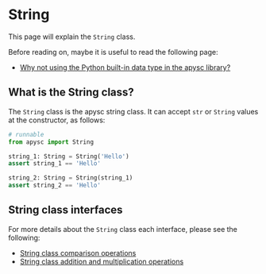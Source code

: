# String

This page will explain the `String` class.

Before reading on, maybe it is useful to read the following page:

- [Why not using the Python built-in data type in the apysc library?](why_not_using_python_builtin_data_type.md)

## What is the String class?

The `String` class is the apysc string class. It can accept `str` or `String` values at the constructor, as follows:

```py
# runnable
from apysc import String

string_1: String = String('Hello')
assert string_1 == 'Hello'

string_2: String = String(string_1)
assert string_2 == 'Hello'
```

## String class interfaces

For more details about the `String` class each interface, please see the following:

- [String class comparison operations](string_comparison_operations.md)
- [String class addition and multiplication operations](string_addition_and_multiplication.md)
